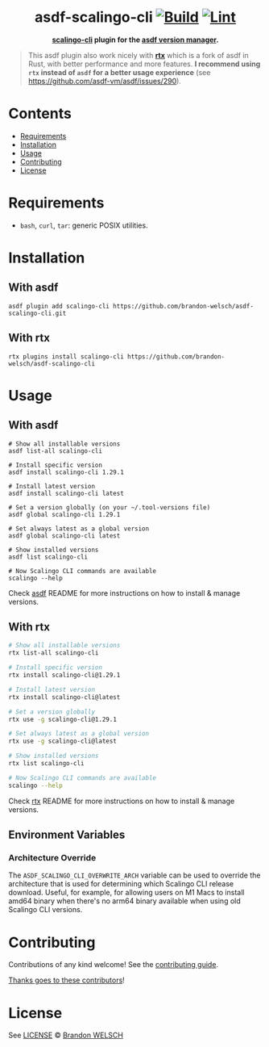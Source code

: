 <div align="center">

# asdf-scalingo-cli [![Build](https://github.com/brandon-welsch/asdf-scalingo-cli/actions/workflows/build.yml/badge.svg)](https://github.com/brandon-welsch/asdf-scalingo-cli/actions/workflows/build.yml) [![Lint](https://github.com/brandon-welsch/asdf-scalingo-cli/actions/workflows/lint.yml/badge.svg)](https://github.com/brandon-welsch/asdf-scalingo-cli/actions/workflows/lint.yml)

**[scalingo-cli](https://doc.scalingo.com/platform/cli/start) plugin for the [asdf version manager](https://asdf-vm.com).**

</div>

> This asdf plugin also work nicely with [**rtx**](https://github.com/jdxcode/rtx) which is a fork of
asdf in Rust, with better performance and more features.
> **I recommend using `rtx` instead of `asdf` for a better usage experience**
(see https://github.com/asdf-vm/asdf/issues/290).

# Contents

- [Requirements](#requirements)
- [Installation](#installation)
- [Usage](#usage)
- [Contributing](#contributing)
- [License](#license)

# Requirements

- `bash`, `curl`, `tar`: generic POSIX utilities.

# Installation

## With asdf

```shell
asdf plugin add scalingo-cli https://github.com/brandon-welsch/asdf-scalingo-cli.git
```

## With rtx

```shell
rtx plugins install scalingo-cli https://github.com/brandon-welsch/asdf-scalingo-cli
```

# Usage

## With asdf

```shell
# Show all installable versions
asdf list-all scalingo-cli

# Install specific version
asdf install scalingo-cli 1.29.1

# Install latest version
asdf install scalingo-cli latest

# Set a version globally (on your ~/.tool-versions file)
asdf global scalingo-cli 1.29.1

# Set always latest as a global version
asdf global scalingo-cli latest

# Show installed versions
asdf list scalingo-cli

# Now Scalingo CLI commands are available
scalingo --help
```

Check [asdf](https://github.com/asdf-vm/asdf) README for more instructions on how to
install & manage versions.

## With rtx

```bash
# Show all installable versions
rtx list-all scalingo-cli

# Install specific version
rtx install scalingo-cli@1.29.1

# Install latest version
rtx install scalingo-cli@latest

# Set a version globally
rtx use -g scalingo-cli@1.29.1

# Set always latest as a global version
rtx use -g scalingo-cli@latest

# Show installed versions
rtx list scalingo-cli

# Now Scalingo CLI commands are available
scalingo --help
```

Check [rtx](https://github.com/jdxcode/rtx) README for more instructions on how to
install & manage versions.

## Environment Variables

### Architecture Override

The `ASDF_SCALINGO_CLI_OVERWRITE_ARCH` variable can be used to override the architecture that is
used for determining which Scalingo CLI release download. Useful, for example, for allowing users
on M1 Macs to install amd64 binary when there's no arm64 binary available when using old Scalingo
CLI versions.

# Contributing

Contributions of any kind welcome! See the [contributing guide](contributing.md).

[Thanks goes to these contributors](https://github.com/brandon-welsch/asdf-scalingo-cli/graphs/contributors)!

# License

See [LICENSE](LICENSE) © [Brandon WELSCH](https://github.com/brandon-welsch/)
